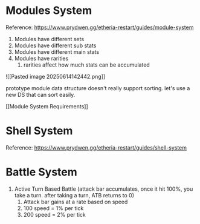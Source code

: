 
# Modules System

Reference: https://www.prydwen.gg/etheria-restart/guides/module-system 

1. Modules have different sets
2. Modules have different sub stats
3. Modules have different main stats
4. Modules have rarities
	1. rarities affect how much stats can be accumulated

![[Pasted image 20250614142442.png]]

prototype module data structure doesn't really support sorting. let's use a new DS that can sort easily. 

[[Module System Requirements]]

# Shell System

Reference: https://www.prydwen.gg/etheria-restart/guides/shell-system 



# Battle System

1. Active Turn Based Battle (attack bar accumulates, once it hit 100%, you take a turn. after taking a turn, ATB returns to 0)
	1. Attack bar gains at a rate based on speed
	2. 100 speed = 1% per tick
	3. 200 speed = 2% per tick


